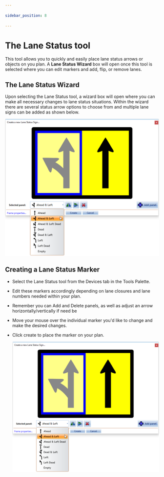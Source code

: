 ```yaml
---

sidebar_position: 8

---
```

# The Lane Status tool

This tool allows you to quickly and easily place lane status arrows or objects on you plan. A **Lane Status Wizard** box will open once this tool is selected where you can edit markers and add, flip, or remove lanes.

## The Lane Status Wizard

Upon selecting the Lane Status tool, a wizard box will open where you can make all necessary changes to lane status situations. Within the wizard there are several status arrow options to choose from and multiple lane signs can be added as shown below.

![Lane_Status_Wizard_with_Available_Options](./assets/Lane_Status_Wizard_with_Available_Options.png)

## Creating a Lane Status Marker

- Select the Lane Status tool from the Devices tab in the Tools Palette.
- Edit these markers accordingly depending on lane closures and lane numbers needed within your plan.
- Remember you can Add and Delete panels, as well as adjust an arrow horizontally/vertically if need be
- Move your mouse over the individual marker you'd like to change and make the desired changes.
- Click create to place the marker on your plan.

    ![Lane_Status_Wizard_with_Available_Options](./assets/Lane_Status_Wizard_with_Available_Options.png)
